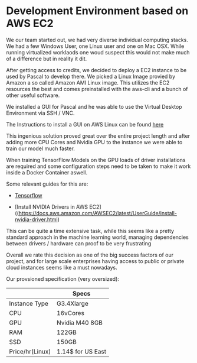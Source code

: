 # Development Environment based on AWS EC2

We our team started out, we had very diverse individual computing stacks. We had a few Windows User, one Linux user and one on Mac OSX. While running virtualized worklaods one woud suspect this would not make much of a difference but in reality it dit.

After getting access to credits, we decided to deploy a EC2 instance to be used by Pascal to develop there. We picked a Linux Image provied by Amazon a so called Amazon AMI Linux image. This utilizes the EC2 resources the best and comes preinstalled with the aws-cli and a bunch of other useful software.

We installed a GUI for Pascal and he was able to use the Virtual Desktop Environment via SSH / VNC. 

The Instructions to install a GUI on AWS Linux can be found [here](https://aws.amazon.com/premiumsupport/knowledge-center/ec2-linux-2-install-gui/)

This ingenious solution proved great over the entire project length and after adding more CPU Cores and Nvidia GPU to the instance we were able to train our model much faster.

When training TensorFlow Models on the GPU loads of driver installations are required and some configuration steps need to be taken to make it work inside a Docker Container aswell.

Some relevant guides for this are:

- [Tensorflow](https://www.tensorflow.org/install/gpu)

- [Install NVIDIA Drivers in AWS EC2]((https://docs.aws.amazon.com/AWSEC2/latest/UserGuide/install-nvidia-driver.html)

This can be quite a time extensive task, while this seems like a pretty standard approach in the machine learning world, managing dependencies between drivers / hardware can proof to be very frustrating

Overall we rate this decision as one of the big success factors of our project, and for large scale enterprises having access to public or private cloud instances seems like a must nowadays.

Our provsioned specification (very oversized):

|                 | Specs             |
| --------------- | ----------------- |
| Instance Type   | G3.4Xlarge        |
| CPU             | 16vCores          |
| GPU             | Nvidia M40 8GB    |
| RAM             | 122GB             |
| SSD             | 150GB             |
| Price/hr(Linux) | 1.14$ for US East |
